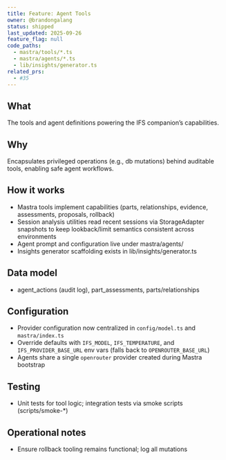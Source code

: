 ```yaml
---
title: Feature: Agent Tools
owner: @brandongalang
status: shipped
last_updated: 2025-09-26
feature_flag: null
code_paths:
  - mastra/tools/*.ts
  - mastra/agents/*.ts
  - lib/insights/generator.ts
related_prs:
  - #35
---
```


## What
The tools and agent definitions powering the IFS companion’s capabilities.

## Why
Encapsulates privileged operations (e.g., db mutations) behind auditable tools, enabling safe agent workflows.

## How it works
- Mastra tools implement capabilities (parts, relationships, evidence, assessments, proposals, rollback)
- Session analysis utilities read recent sessions via StorageAdapter snapshots to keep lookback/limit semantics consistent across environments
- Agent prompt and configuration live under mastra/agents/
- Insights generator scaffolding exists in lib/insights/generator.ts

## Data model
- agent_actions (audit log), part_assessments, parts/relationships

## Configuration
- Provider configuration now centralized in `config/model.ts` and `mastra/index.ts`
- Override defaults with `IFS_MODEL`, `IFS_TEMPERATURE`, and `IFS_PROVIDER_BASE_URL` env vars (falls back to `OPENROUTER_BASE_URL`)
- Agents share a single `openrouter` provider created during Mastra bootstrap

## Testing
- Unit tests for tool logic; integration tests via smoke scripts (scripts/smoke-*)

## Operational notes
- Ensure rollback tooling remains functional; log all mutations
